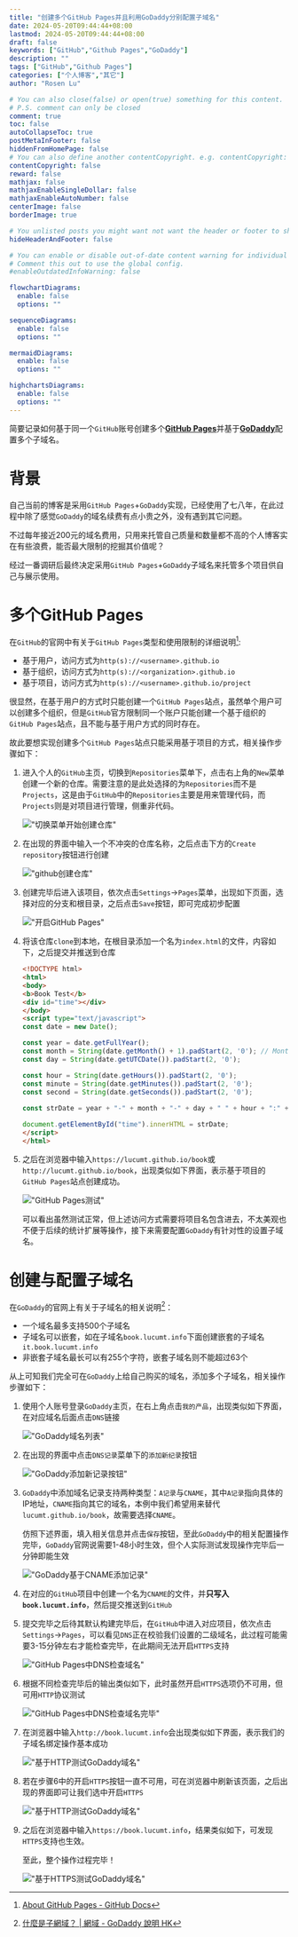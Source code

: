```yaml
---
title: "创建多个GitHub Pages并且利用GoDaddy分别配置子域名"
date: 2024-05-20T09:44:44+08:00
lastmod: 2024-05-20T09:44:44+08:00
draft: false
keywords: ["GitHub","Github Pages","GoDaddy"]
description: ""
tags: ["GitHub","Github Pages"]
categories: ["个人博客","其它"]
author: "Rosen Lu"

# You can also close(false) or open(true) something for this content.
# P.S. comment can only be closed
comment: true
toc: false
autoCollapseToc: true
postMetaInFooter: false
hiddenFromHomePage: false
# You can also define another contentCopyright. e.g. contentCopyright: "This is another copyright."
contentCopyright: false
reward: false
mathjax: false
mathjaxEnableSingleDollar: false
mathjaxEnableAutoNumber: false
centerImage: false
borderImage: true

# You unlisted posts you might want not want the header or footer to show
hideHeaderAndFooter: false

# You can enable or disable out-of-date content warning for individual post.
# Comment this out to use the global config.
#enableOutdatedInfoWarning: false

flowchartDiagrams:
  enable: false
  options: ""

sequenceDiagrams: 
  enable: false
  options: ""

mermaidDiagrams: 
  enable: false
  options: ""

highchartsDiagrams: 
  enable: false
  options: ""
---
```


简要记录如何基于同一个`GitHub`账号创建多个[**GitHub Pages**](https://pages.github.com/)并基于[**GoDaddy**](https://www.godaddy.com/)配置多个子域名。

<!--more-->

# 背景

自己当前的博客是采用`GitHub Pages`+`GoDaddy`实现，已经使用了七八年，在此过程中除了感觉`GoDaddy`的域名续费有点小贵之外，没有遇到其它问题。

不过每年接近200元的域名费用，只用来托管自己质量和数量都不高的个人博客实在有些浪费，能否最大限制的挖掘其价值呢？

经过一番调研后最终决定采用`GitHub Pages`+`GoDaddy`子域名来托管多个项目供自己与展示使用。

# 多个GitHub Pages

在`GitHub`的官网中有关于`GitHub Pages`类型和使用限制的详细说明[^1]:

* 基于用户，访问方式为`http(s)://<username>.github.io`
* 基于组织，访问方式为`http(s)://<organization>.github.io`
* 基于项目，访问方式为`http(s)://<username>.github.io/project`

很显然，在基于用户的方式时只能创建一个`GitHub Pages`站点，虽然单个用户可以创建多个组织，但是`GitHub`官方限制同一个账户只能创建一个基于组织的`GitHub Pages`站点，且不能与基于用户方式的同时存在。

故此要想实现创建多个`GitHub Pages`站点只能采用基于项目的方式，相关操作步骤如下：

1. 进入个人的`GitHub`主页，切换到`Repositories`菜单下，点击右上角的`New`菜单创建一个新的仓库。需要注意的是此处选择的为`Repositories`而不是`Projects`，这是由于`GitHub`中的`Repositories`主要是用来管理代码，而`Projects`则是对项目进行管理，侧重非代码。

   !["切换菜单开始创建仓库"](/blog_img/github/create-multiple-github-pages-and-config-godaddy-subdomain/github-switch-to-create-new-repository.png "切换菜单开始创建仓库") 

2. 在出现的界面中输入一个不冲突的仓库名称，之后点击下方的`Create repository`按钮进行创建

   !["github创建仓库"](/blog_img/github/create-multiple-github-pages-and-config-godaddy-subdomain/create-github-repository.png "github创建仓库") 

3. 创建完毕后进入该项目，依次点击`Settings`->`Pages`菜单，出现如下页面，选择对应的分支和根目录，之后点击`Save`按钮，即可完成初步配置

   !["开启GitHub Pages"](/blog_img/github/create-multiple-github-pages-and-config-godaddy-subdomain/enable-github-pages.png "开启GitHub Pages") 

4. 将该仓库`clone`到本地，在根目录添加一个名为`index.html`的文件，内容如下，之后提交并推送到仓库

   ```html
   <!DOCTYPE html>
   <html>
   <body>
   <b>Book Test</b> 
   <div id="time"></div>
   </body>
   <script type="text/javascript">
   const date = new Date();
   
   const year = date.getFullYear();
   const month = String(date.getMonth() + 1).padStart(2, '0'); // Month is 0-based
   const day = String(date.getUTCDate()).padStart(2, '0');
   
   const hour = String(date.getHours()).padStart(2, '0');
   const minute = String(date.getMinutes()).padStart(2, '0');
   const second = String(date.getSeconds()).padStart(2, '0');
           
   const strDate = year + "-" + month + "-" + day + " " + hour + ":" + minute + ":" + second;
   
   document.getElementById("time").innerHTML = strDate;
   </script>
   </html>
   ```

5. 之后在浏览器中输入`https://lucumt.github.io/book`或`http://lucumt.github.io/book`，出现类似如下界面，表示基于项目的`GitHub Pages`站点创建成功。

   !["GitHub Pages测试"](/blog_img/github/create-multiple-github-pages-and-config-godaddy-subdomain/github-pages-test.png "GitHub Pages测试") 

   可以看出虽然测试正常，但上述访问方式需要将项目名包含进去，不太美观也不便于后续的统计扩展等操作，接下来需要配置`GoDaddy`有针对性的设置子域名。

# 创建与配置子域名

在`GoDaddy`的官网上有关于子域名的相关说明[^2]：

* 一个域名最多支持500个子域名
* 子域名可以嵌套，如在子域名`book.lucumt.info`下面创建嵌套的子域名`it.book.lucumt.info`
* 非嵌套子域名最长可以有255个字符，嵌套子域名则不能超过63个

从上可知我们完全可在`GoDaddy`上给自己购买的域名，添加多个子域名，相关操作步骤如下：

1. 使用个人账号登录`GoDaddy`主页，在右上角点击`我的产品`，出现类似如下界面，在对应域名后面点击`DNS`链接

   !["GoDaddy域名列表"](/blog_img/github/create-multiple-github-pages-and-config-godaddy-subdomain/godaddy-product-list-page.png "GoDaddy域名列表") 

2. 在出现的界面中点击`DNS记录`菜单下的`添加新纪录`按钮

   !["GoDaddy添加新记录按钮"](/blog_img/github/create-multiple-github-pages-and-config-godaddy-subdomain/godaddy-add-records-button.png "GoDaddy添加新记录按钮") 

3. `GoDaddy`中添加域名记录支持两种类型：`A记录`与`CNAME`，其中`A记录`指向具体的IP地址，`CNAME`指向其它的域名，本例中我们希望用来替代`lucumt.github.io/book`，故需要选择`CNAME`。

   仿照下述界面，填入相关信息并点击`保存`按钮，至此`GoDaddy`中的相关配置操作完毕，`GoDaddy`官网说需要1-48小时生效，但个人实际测试发现操作完毕后一分钟即能生效

   !["GoDaddy基于CNAME添加记录"](/blog_img/github/create-multiple-github-pages-and-config-godaddy-subdomain/godaddy-add-cname-record.png "GoDaddy基于CNAME添加记录") 

4. 在对应的`GitHub`项目中创建一个名为`CNAME`的文件，并**只写入`book.lucumt.info`**，然后提交推送到`GitHub`

5. 提交完毕之后待其默认构建完毕后，在`GitHub`中进入对应项目，依次点击`Settings`->`Pages`，可以看见`DNS`正在校验我们设置的二级域名，此过程可能需要3-15分钟左右才能检查完毕，在此期间无法开启`HTTPS`支持

   !["GitHub Pages中DNS检查域名"](/blog_img/github/create-multiple-github-pages-and-config-godaddy-subdomain/github-pages-dns-check-in-progress.png "GitHub Pages中DNS检查域名") 

6. 根据不同检查完毕后的输出类似如下，此时虽然开启`HTTPS`选项仍不可用，但可用`HTTP`协议测试

   !["GitHub Pages中DNS检查域名完毕"](/blog_img/github/create-multiple-github-pages-and-config-godaddy-subdomain/github-pages-dns-check-finished.png "GitHub Pages中DNS检查域名完毕") 

7. 在浏览器中输入`http://book.lucumt.info`会出现类似如下界面，表示我们的子域名绑定操作基本成功

   !["基于HTTP测试GoDaddy域名"](/blog_img/github/create-multiple-github-pages-and-config-godaddy-subdomain/github-pages-godaddy-http-test.png "基于HTTP测试GoDaddy域名") 

8. 若在步骤6中的开启`HTTPS`按钮一直不可用，可在浏览器中刷新该页面，之后出现的界面即可让我们选中开启`HTTPS`

   !["基于HTTP测试GoDaddy域名"](/blog_img/github/create-multiple-github-pages-and-config-godaddy-subdomain/github-pages-enable-https.png "基于HTTP测试GoDaddy域名") 

9. 之后在浏览器中输入`https://book.lucumt.info`，结果类似如下，可发现`HTTPS`支持也生效。

   至此，整个操作过程完毕！

   !["基于HTTPS测试GoDaddy域名"](/blog_img/github/create-multiple-github-pages-and-config-godaddy-subdomain/github-pages-godaddy-https-test.png "基于HTTPS测试GoDaddy域名") 

[^1]: [About GitHub Pages - GitHub Docs](https://docs.github.com/en/pages/getting-started-with-github-pages/about-github-pages#types-of-github-pages-sites)
[^2]: [什麼是子網域？ | 網域 - GoDaddy 說明 HK](https://hk.godaddy.com/help/what-is-a-subdomain-296)